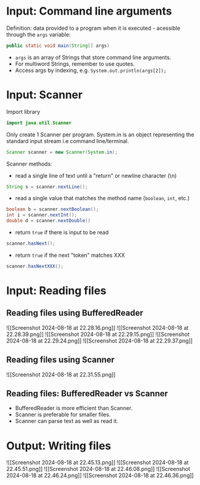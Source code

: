 # Input: Command line arguments
Definition: data provided to a program when it is executed - acessible through the `args` variable:
``` java
public static void main(String[] args)
```
- `args` is an array of Strings that store command line arguments.
- For multiword Strings, remember to use quotes.
- Access args by indexing, e.g. `System.out.println(args[2]);`
# Input: Scanner

Import library
``` java
import java.util.Scanner
```

Only create 1 Scanner per program.
System.in is an object representing the standard input stream i.e command line/terminal.
```java
Scanner scanner = new Scanner(System.in);       
```

Scanner methods:

- read a single line of text until a "return" or newline character (\\n)
```java
String s = scanner.nextLine();
```

- read a single value that matches the method name (`boolean`, `int`, etc.)
```java
boolean b = scanner.nextBoolean();
int i = scanner.nextInt();
double d = scanner.nextDouble()
```

- return `true` if there is input to be read
```java
scanner.hasNext();
```

- return `true` if the next "token" matches XXX
```java
scanner.hasNextXXX();
```
# Input: Reading files 
## Reading files using BufferedReader
 ![[Screenshot 2024-08-18 at 22.28.16.png]]
 ![[Screenshot 2024-08-18 at 22.28.39.png]]
 ![[Screenshot 2024-08-18 at 22.29.15.png]]
 ![[Screenshot 2024-08-18 at 22.29.24.png]]
 ![[Screenshot 2024-08-18 at 22.29.37.png]]
## Reading files using Scanner
![[Screenshot 2024-08-18 at 22.31.55.png]]
## Reading files: BufferedReader vs Scanner
- BufferedReader is more efficient than Scanner. 
- Scanner is preferable for smaller files.
- Scanner can parse text as well as read it.
# Output: Writing files
![[Screenshot 2024-08-18 at 22.45.13.png]]
![[Screenshot 2024-08-18 at 22.45.51.png]]
![[Screenshot 2024-08-18 at 22.46.08.png]]
![[Screenshot 2024-08-18 at 22.46.24.png]]
![[Screenshot 2024-08-18 at 22.46.36.png]]